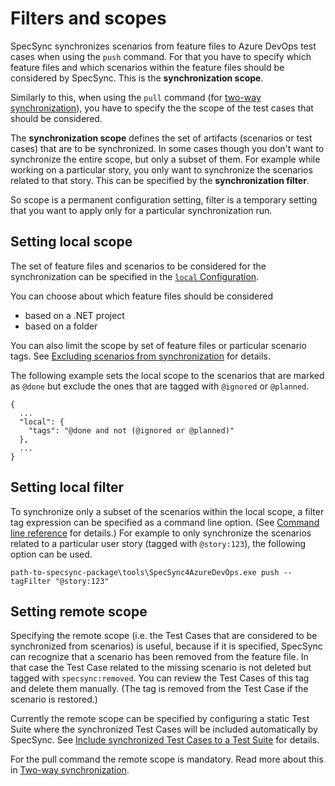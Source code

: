 # Filters and scopes

SpecSync synchronizes scenarios from feature files to Azure DevOps test cases when using the `push` command. For that you have to specify which feature files and which scenarios within the feature files should be considered by SpecSync. This is the **synchronization scope**.

Similarly to this, when using the `pull` command \(for [two-way synchronization](../features/pull-features/two-way-synchronization.md)\), you have to specify the the scope of the test cases that should be considered.

The **synchronization scope** defines the set of artifacts \(scenarios or test cases\) that are to be synchronized. In some cases though you don't want to synchronize the entire scope, but only a subset of them. For example while working on a particular story, you only want to synchronize the scenarios related to that story. This can be specified by the **synchronization filter**.

So scope is a permanent configuration setting, filter is a temporary setting that you want to apply only for a particular synchronization run.

## Setting local scope

The set of feature files and scenarios to be considered for the synchronization can be specified in the [`local` Configuration](../reference/configuration/configuration-local.md).

You can choose about which feature files should be considered

* based on a .NET project
* based on a folder

You can also limit the scope by set of feature files or particular scenario tags. See [Excluding scenarios from synchronization](../features/common-synchronization-features/excluding-scenarios-from-synchronization.md) for details.

The following example sets the local scope to the scenarios that are marked as `@done` but exclude the ones that are tagged with `@ignored` or `@planned`.

```text
{
  ...
  "local": {
    "tags": "@done and not (@ignored or @planned)"
  },
  ...
}
```

## Setting local filter

To synchronize only a subset of the scenarios within the local scope, a filter tag expression can be specified as a command line option. \(See [Command line reference](../reference/command-line-reference/) for details.\) For example to only synchronize the scenarios related to a particular user story \(tagged with `@story:123`\), the following option can be used.

```text
path-to-specsync-package\tools\SpecSync4AzureDevOps.exe push --tagFilter "@story:123"
```

## Setting remote scope

Specifying the remote scope (i.e. the Test Cases that are considered to be synchronized from scenarios) is useful, because if it is specified, SpecSync can recognize that a scenario has been removed from the feature file. In that case the Test Case related to the missing scenario is not deleted but tagged with `specsync:removed`. You can review the Test Cases of this tag and delete them manually. (The tag is removed from the Test Case if the scenario is restored.)

Currently the remote scope can be specified by configuring a static Test Suite where the synchronized Test Cases will be included automatically by SpecSync. See [Include synchronized Test Cases to a Test Suite](../features/common-synchronization-features/group-synchronized-test-cases-to-a-test-suite.md) for details.

For the pull command the remote scope is mandatory. Read more about this in [Two-way synchronization](../features/pull-features/two-way-synchronization.md).

